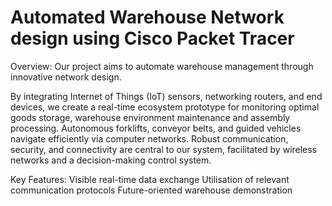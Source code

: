 # Automated Warehouse Network design using Cisco Packet Tracer

Overview: Our project aims to automate warehouse management through innovative network design. 

By integrating Internet of Things (IoT) sensors, networking routers, and end devices, we create a real-time ecosystem prototype for monitoring optimal goods storage, warehouse environment maintenance and assembly processing. Autonomous forklifts, conveyor belts, and guided vehicles navigate efficiently via computer networks. Robust communication, security, and connectivity are central to our system, facilitated by wireless networks and a decision-making control system.

Key Features:
Visible real-time data exchange 
Utilisation of relevant communication protocols
Future-oriented warehouse demonstration

